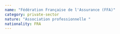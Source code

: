 ```yaml
---
name: "Fédération Française de l'Assurance (FFA)"
category: private-sector
nature: "Association professionnelle "
nationality: FRA
---
```

    